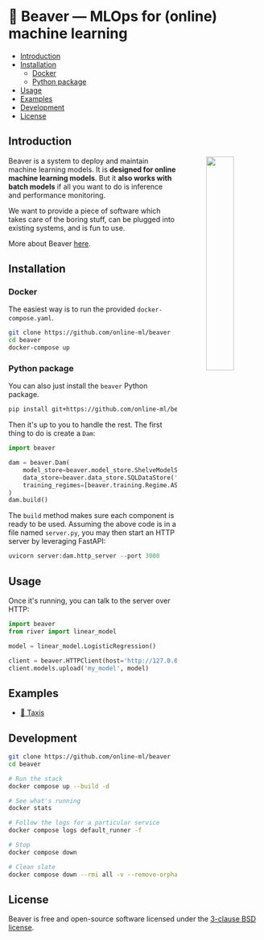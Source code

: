 <h1>🦫 Beaver — MLOps for (online) machine learning</h1>

- [Introduction](#introduction)
- [Installation](#installation)
  - [Docker](#docker)
  - [Python package](#python-package)
- [Usage](#usage)
- [Examples](#examples)
- [Development](#development)
- [License](#license)

## Introduction

<div align="center" >
  <img src="digital_art.png" width="33%" align="right" />
</div>

Beaver is a system to deploy and maintain machine learning models. It is **designed for online machine learning models**. But it **also works with batch models** if all you want to do is inference and performance monitoring.

We want to provide a piece of software which takes care of the boring stuff, can be plugged into existing systems, and is fun to use.

More about Beaver [here](ABOUT.md).

## Installation

### Docker

The easiest way is to run the provided `docker-compose.yaml`.

```sh
git clone https://github.com/online-ml/beaver
cd beaver
docker-compose up
```

### Python package

You can also just install the `beaver` Python package.

```sh
pip install git+https://github.com/online-ml/beaver
```

Then it's up to you to handle the rest. The first thing to do is create a `Dam`:

```py
import beaver

dam = beaver.Dam(
    model_store=beaver.model_store.ShelveModelStore('~Downloads'),
    data_store=beaver.data_store.SQLDataStore('sqlite:///db.sqlite'),
    training_regimes=[beaver.training.Regime.ASAP]
)
dam.build()
```

The `build` method makes sure each component is ready to be used. Assuming the above code is in a file named `server.py`, you may then start an HTTP server by leveraging FastAPI:

```py
uvicorn server:dam.http_server --port 3000
```

## Usage

Once it's running, you can talk to the server over HTTP:

```py
import beaver
from river import linear_model

model = linear_model.LogisticRegression()

client = beaver.HTTPClient(host='http://127.0.0.1:3000')
client.models.upload('my_model', model)
```

## Examples

- [🚕 Taxis](examples/taxis)

## Development

```sh
git clone https://github.com/online-ml/beaver
cd beaver

# Run the stack
docker compose up --build -d

# See what's running
docker stats

# Follow the logs for a particular service
docker compose logs default_runner -f

# Stop
docker compose down

# Clean slate
docker compose down --rmi all -v --remove-orphans
```

## License

Beaver is free and open-source software licensed under the [3-clause BSD license](LICENSE).

